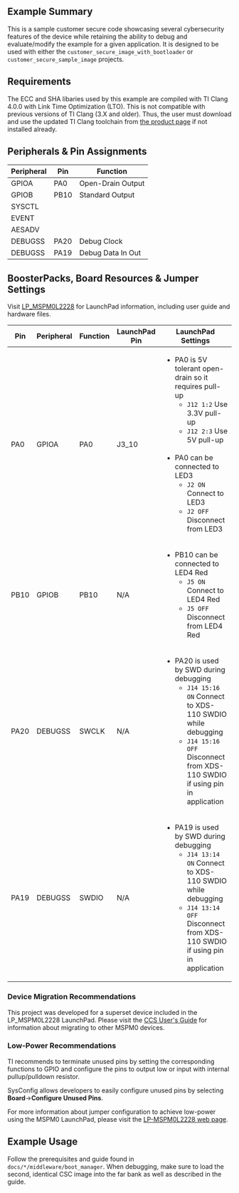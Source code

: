 ## Example Summary

This is a sample customer secure code showcasing several cybersecurity features of the device while retaining the ability to debug and evaluate/modify the example for a given application. It is designed to be used with either the ```customer_secure_image_with_bootloader``` or ```customer_secure_sample_image``` projects.

## Requirements

The ECC and SHA libaries used by this example are compiled with TI Clang 4.0.0 with Link Time Optimization (LTO). This is not compatible
with previous versions of TI Clang (3.X and older). Thus, the user must download and use the updated TI Clang toolchain from [the product page](https://www.ti.com/tool/download/ARM-CGT-CLANG/4.0.0.LTS) if not installed already.

## Peripherals & Pin Assignments

| Peripheral | Pin | Function |
| --- | --- | --- |
| GPIOA | PA0 | Open-Drain Output |
| GPIOB | PB10 | Standard Output |
| SYSCTL |  |  |
| EVENT |  |  |
| AESADV |  |  |
| DEBUGSS | PA20 | Debug Clock |
| DEBUGSS | PA19 | Debug Data In Out |

## BoosterPacks, Board Resources & Jumper Settings

Visit [LP_MSPM0L2228](https://www.ti.com/tool/LP-MSPM0L2228) for LaunchPad information, including user guide and hardware files.

| Pin | Peripheral | Function | LaunchPad Pin | LaunchPad Settings |
| --- | --- | --- | --- | --- |
| PA0 | GPIOA | PA0 | J3_10 | <ul><li>PA0 is 5V tolerant open-drain so it requires pull-up<br><ul><li>`J12 1:2` Use 3.3V pull-up<br><li>`J12 2:3` Use 5V pull-up</ul><br><li>PA0 can be connected to LED3<br><ul><li>`J2 ON` Connect to LED3<br><li>`J2 OFF` Disconnect from LED3</ul></ul> |
| PB10 | GPIOB | PB10 | N/A | <ul><li>PB10 can be connected to LED4 Red<br><ul><li>`J5 ON` Connect to LED4 Red<br><li>`J5 OFF` Disconnect from LED4 Red</ul></ul> |
| PA20 | DEBUGSS | SWCLK | N/A | <ul><li>PA20 is used by SWD during debugging<br><ul><li>`J14 15:16 ON` Connect to XDS-110 SWDIO while debugging<br><li>`J14 15:16 OFF` Disconnect from XDS-110 SWDIO if using pin in application</ul></ul> |
| PA19 | DEBUGSS | SWDIO | N/A | <ul><li>PA19 is used by SWD during debugging<br><ul><li>`J14 13:14 ON` Connect to XDS-110 SWDIO while debugging<br><li>`J14 13:14 OFF` Disconnect from XDS-110 SWDIO if using pin in application</ul></ul> |

### Device Migration Recommendations
This project was developed for a superset device included in the LP_MSPM0L2228 LaunchPad. Please
visit the [CCS User's Guide](https://software-dl.ti.com/msp430/esd/MSPM0-SDK/latest/docs/english/tools/ccs_ide_guide/doc_guide/doc_guide-srcs/ccs_ide_guide.html#manual-migration)
for information about migrating to other MSPM0 devices.

### Low-Power Recommendations
TI recommends to terminate unused pins by setting the corresponding functions to
GPIO and configure the pins to output low or input with internal
pullup/pulldown resistor.

SysConfig allows developers to easily configure unused pins by selecting **Board**→**Configure Unused Pins**.

For more information about jumper configuration to achieve low-power using the
MSPM0 LaunchPad, please visit the [LP-MSPM0L2228 web page](https://www.ti.com/tool/LP-MSPM0L2228).

## Example Usage

Follow the prerequisites and guide found in ```docs/*/middleware/boot_manager```. When debugging, make sure to load the second, identical CSC image into the far bank as well as described in the guide.
